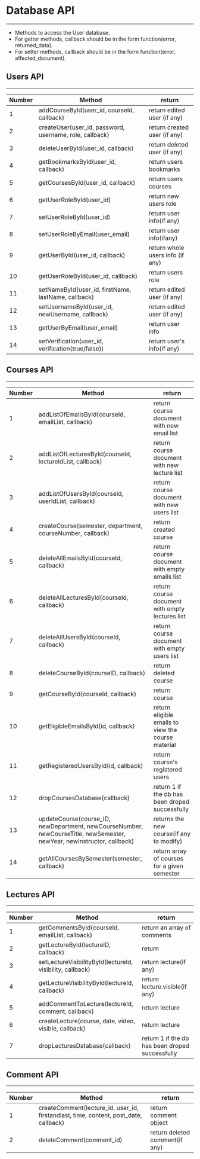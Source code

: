 # Database API
--------

* Methods to access the User database.
* For getter methods, callback should be in the form function(error, returned_data).
* For setter methods, callback should be in the form function(error, affected_document).

## Users API
---

|Number|	Method							|  return              |
|-------|-------------------------|-----------------------------------|
|1|addCourseById(user_id, courseId, callback) | return edited user (if any)|
|2|createUser(user_id, password, username, role, callback) | return created user (if any)|
|3|deleteUserById(user_id, callback) | return deleted user (if any)|
|4|getBookmarksById(user_id, callback) | return users bookmarks|
|5|getCoursesById(user_id, callback) | return users courses|
|6|getUserRoleById(user_id)| return new users role|
|7|setUserRoleById(user_id)| return user info(if any)|
|8|setUserRoleByEmail(user_email)| return user info(ifany)|
|9|getUserById(user_id, callback) | return whole users info (if any)|
|10|getUserRoleById(user_id, callback) | return users role|
|11|setNameById(user_id, firstName, lastName, callback) | return edited user (if any)|
|12|setUsernameById(user_id, newUsername, callback) | return edited user (if any)|
|13|getUserByEmail(user_email)|return user info|
|14|setVerification(user_id, verification(true/false))| return user's info(if any)|





## Courses API
---

| Number|	Method										|  return              |
|----------------|--------------------------------|-----------------------------------|
|1|addListOfEmailsById(courseId, emailList, callback) | return course document with new email list |
|2|addListOfLecturesById(courseId, lectureIdList, callback) | return course document with new lecture list |
|3|addListOfUsersById(courseId, userIdList, callback) | return course document with new users list |
|4|createCourse(semester, department, courseNumber, callback) | return created course |
|5|deleteAllEmailsById(courseId, callback) | return course document with empty emails list |
|6|deleteAllLecturesById(courseId, callback) | return course document with empty lectures list |
|7|deleteAllUsersById(courseId, callback) | return course document with empty users list |
|8|deleteCourseById(courseID, callback) | return deleted course |
|9|getCourseById(courseId, callback) | return course |
|10|getEligibleEmailsById(id, callback) | return eligible emails to view the course material|
|11|getRegisteredUsersById(id, callback) | return course's registered users |
|12|dropCoursesDatabase(callback)| return 1 if the db has been droped successfully|
|13|updateCourse(course_ID, newDepartment, newCourseNumber, newCourseTitle, newSemester, newYear, newInstructor, callback)| returns the new course(if any to modify)|
|14|getAllCoursesBySemester(semester, callback)| return array of courses for a given semester|


## Lectures API
---


|Number|Method|return|
|---------|-------------------|-----------|
|1|getCommentsById(courseId, emailList, callback)| return an array of comments|
|2|getLectureById(lectureID, callback)|return |
|3|setLectureVisibilityById(lectureId, visibility, callback)| return lecture(if any)|
|4|getLectureVisibilityById(lectureId, callback)| return lecture.visible(if any)|
|5|addCommentToLecture(lectureId, comment, callback)|return lecture|
|6|createLecture(course, date, video, visible, callback)| return lecture|
|7|dropLecturesDatabase(callback)| return 1 if the db has been droped successfully|


## Comment API
---

|Number|Method|return|
|---------|-------------------|-----------|
|1|createComment(lecture_id, user_id, firstandlast, time, content, post_date, callback)| return comment object|
|2|deleteComment(comment_id)| return deleted comment(if any)|